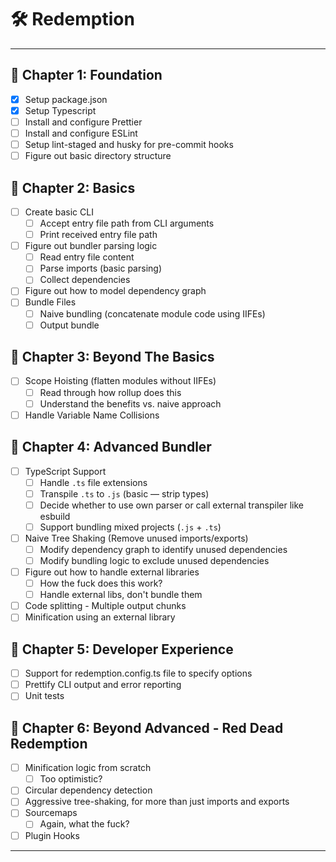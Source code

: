 # 🛠 Redemption

---

## 🎯 Chapter 1: Foundation
- [x] Setup package.json
- [x] Setup Typescript
- [ ] Install and configure Prettier
- [ ] Install and configure ESLint
- [ ] Setup lint-staged and husky for pre-commit hooks
- [ ] Figure out basic directory structure

## 🎯 Chapter 2: Basics
- [ ] Create basic CLI
  - [ ] Accept entry file path from CLI arguments
  - [ ] Print received entry file path
- [ ] Figure out bundler parsing logic
  - [ ] Read entry file content
  - [ ] Parse imports (basic parsing)
  - [ ] Collect dependencies
- [ ] Figure out how to model dependency graph
- [ ] Bundle Files
  - [ ] Naive bundling (concatenate module code using IIFEs)
  - [ ] Output bundle

## 🎯 Chapter 3: Beyond The Basics
- [ ] Scope Hoisting (flatten modules without IIFEs)
  - [ ] Read through how rollup does this
  - [ ] Understand the benefits vs. naive approach
- [ ] Handle Variable Name Collisions

## 🎯 Chapter 4: Advanced Bundler
- [ ] TypeScript Support
  - [ ] Handle `.ts` file extensions
  - [ ] Transpile `.ts` to `.js` (basic — strip types)
  - [ ] Decide whether to use own parser or call external transpiler like esbuild
  - [ ] Support bundling mixed projects (`.js` + `.ts`)
- [ ] Naive Tree Shaking (Remove unused imports/exports)
  - [ ] Modify dependency graph to identify unused dependencies
  - [ ] Modify bundling logic to exclude unused dependencies
- [ ] Figure out how to handle external libraries
  - [ ] How the fuck does this work?
  - [ ] Handle external libs, don't bundle them
- [ ] Code splitting - Multiple output chunks
- [ ] Minification using an external library

## 🎯 Chapter 5: Developer Experience
- [ ] Support for redemption.config.ts file to specify options
- [ ] Prettify CLI output and error reporting
- [ ] Unit tests

## 🎯 Chapter 6: Beyond Advanced - Red Dead Redemption
- [ ] Minification logic from scratch
  - [ ] Too optimistic? 
- [ ] Circular dependency detection
- [ ] Aggressive tree-shaking, for more than just imports and exports
- [ ] Sourcemaps
  - [ ] Again, what the fuck?
- [ ] Plugin Hooks

---
